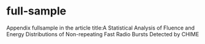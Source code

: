 # full-sample
Appendix fullsample in the article title:A Statistical Analysis of Fluence and Energy Distributions of Non-repeating Fast Radio Bursts Detected by CHIME
